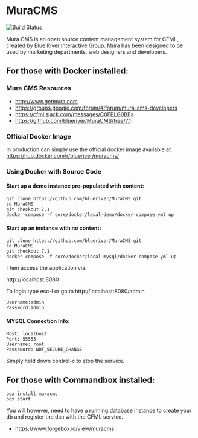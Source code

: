 # MuraCMS
[![Build Status](https://travis-ci.org/blueriver/MuraCMS.svg?branch=master "master")](https://travis-ci.org/blueriver/MuraCMS)

Mura CMS is an open source content management system for CFML, created by [Blue River Interactive Group](http://www.getmura.com). Mura has been designed to be used by marketing departments, web designers and developers.

## For those with Docker installed:

### Mura CMS Resources

* http://www.getmura.com
* https://groups.google.com/forum/#!forum/mura-cms-developers
* https://cfml.slack.com/messages/C0FBLG0BF>
* https://github.com/blueriver/MuraCMS/tree/7.1

### Official Docker Image

In production can simply use the official docker image available at <https://hub.docker.com/r/blueriver/muracms/>

### Using Docker with Source Code

#### Start up a demo instance pre-populated with content:

```
git clone https://github.com/blueriver/MuraCMS.git
cd MuraCMS
git checkout 7.1
docker-compose -f core/docker/local-demo/docker-compose.yml up
```

#### Start up an instance with no content:

```
git clone https://github.com/blueriver/MuraCMS.git
cd MuraCMS
git checkout 7.1
docker-compose -f core/docker/local-mysql/docker-compose.yml up
```

Then access the application via:

http://localhost:8080

To login type esc-l or go to http://localhost:8080/admin

```
Username:admin
Password:admin
```

#### MYSQL Connection Info:

```
Host: localhost
Port: 55555
Username: root
Passsword: NOT_SECURE_CHANGE
```

Simply hold down control-c to stop the service.

## For those with Commandbox installed:

```
box install muracms
box start
```

You will however, need to have a running database instance to create your db and register the dsn with the CFML service.

* https://www.forgebox.io/view/muracms
